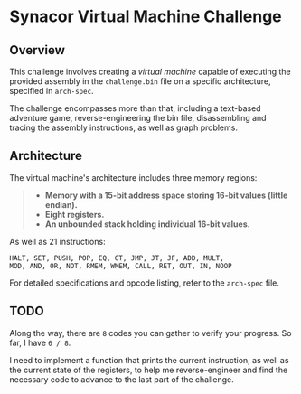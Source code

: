 # Synacor Virtual Machine Challenge
## Overview
This challenge involves creating a *virtual machine* capable of executing the provided assembly in the `challenge.bin` file on a specific architecture, specified in `arch-spec`.

The challenge encompasses more than that, including a text-based adventure game, reverse-engineering the bin file, disassembling and tracing the assembly instructions, as well as graph problems.

## Architecture
The virtual machine's architecture includes three memory regions:
> * **Memory with a 15-bit address space storing 16-bit values (little endian).**<br>
> * **Eight registers.**<br>
> * **An unbounded stack holding individual 16-bit values.**<br>

As well as 21 instructions:
```
HALT, SET, PUSH, POP, EQ, GT, JMP, JT, JF, ADD, MULT,
MOD, AND, OR, NOT, RMEM, WMEM, CALL, RET, OUT, IN, NOOP
```

For detailed specifications and opcode listing, refer to the `arch-spec` file.

## TODO
Along the way, there are `8` codes you can gather to verify your progress. So far, I have `6 / 8`.

I need to implement a function that prints the current instruction, as well as the current state of the registers, to help me reverse-engineer and find the necessary code to advance to the last part of the challenge.